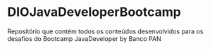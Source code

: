 # DIOJavaDeveloperBootcamp


<div>
  <p>Repositório que contém todos os conteúdos desenvolvidos para os desafios do Bootcamp JavaDeveloper by Banco PAN</p>
</div>
